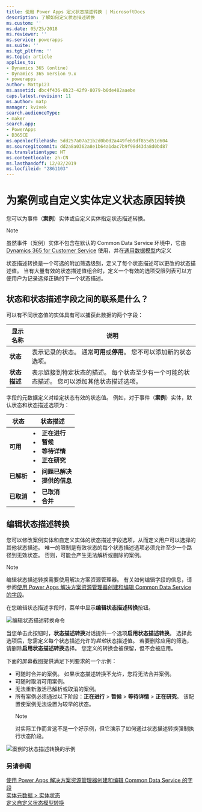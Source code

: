 ```yaml
---
title: 使用 Power Apps 定义状态描述转换 | MicrosoftDocs
description: 了解如何定义状态描述转换
ms.custom: ''
ms.date: 05/25/2018
ms.reviewer: ''
ms.service: powerapps
ms.suite: ''
ms.tgt_pltfrm: ''
ms.topic: article
applies_to:
- Dynamics 365 (online)
- Dynamics 365 Version 9.x
- powerapps
author: Mattp123
ms.assetid: dbc4f436-0b23-42f9-8079-b0de482aaebe
caps.latest.revision: 11
ms.author: matp
manager: kvivek
search.audienceType:
- maker
search.app:
- PowerApps
- D365CE
ms.openlocfilehash: 5dd257a07a21b2d0b0d2a449feb9df855d51d604
ms.sourcegitcommit: dd2a8a0362a8e1b64a1dac7b9f98d43da8d0bd87
ms.translationtype: HT
ms.contentlocale: zh-CN
ms.lasthandoff: 12/02/2019
ms.locfileid: "2861103"
---
```

# <a name="define-status-reason-transitions-for-the-case-or-custom-entities"></a>为案例或自定义实体定义状态原因转换

您可以为事件（**案例**）实体或自定义实体指定状态描述转换。

> [!NOTE]
> 虽然事件（案例）实体不包含在默认的 Common Data Service 环境中，它由 [Dynamics 365 for Customer Service](https://dynamics.microsoft.com/customer-service/) 使用，并在[通用数据模型](https://github.com/Microsoft/CDM/blob/master/schemaDocuments/core/applicationCommon/foundationCommon/crmCommon/service/Incident.cdm.json)内定义
  
状态描述转换是一个可选的附加筛选级别，定义了每个状态描述可以更改的状态描述值。 当有大量有效的状态描述值组合时，定义一个有效的选项受限列表可以方便用户为记录选择正确的下一个状态描述。  
  
<a name="BKMK_StatusAndStatusReasons"></a>

## <a name="what-is-the-connection-between-status-and-status-reason-fields"></a>状态和状态描述字段之间的联系是什么？  

可以有不同状态值的实体具有可以捕获此数据的两个字段：  
  
|显示名称|说明|  
|------------------|-----------------|  
|**状态**|表示记录的状态。 通常**可用**或**停用**。 您不可以添加新的状态选项。|  
|**状态描述**|表示链接到特定状态的描述。 每个状态至少有一个可能的状态描述。 您可以添加其他状态描述选项。|  
  
字段的元数据定义对给定状态有效的状态值。 例如，对于事件（**案例**）实体，默认状态和状态描述选项为：  
  
|状态|状态描述|  
|------------|-------------------|  
|**可用**|<li>**正在进行**</li><li>**暂候**</li><li>**等待详情**</li><li>**正在研究**</li>| 
|**已解析**|<li>**问题已解决**</li><li>**提供的信息**</li>|
|**已取消**|<li>**已取消**</li><li>**合并**</li>|
  
  
<a name="BKMK_EditStatusReasonTransitions"></a>   

## <a name="edit-status-reason-transitions"></a>编辑状态描述转换
 
您可以修改案例实体和自定义实体的状态描述字段选项，从而定义用户可以选择的其他状态描述。 唯一的限制是有效状态的每个状态描述选项必须允许至少一个路径到无效状态。 否则，可能会产生无法解析或删除的案例。  

> [!NOTE]
> 编辑状态描述转换需要使用解决方案资源管理器。 有关如何编辑字段的信息，请参阅[使用 Power Apps 解决方案资源管理器创建和编辑 Common Data Service 的字段](create-edit-field-solution-explorer.md)。
  
 在您编辑状态描述字段时，菜单中显示**编辑状态描述转换**按钮。 

![编辑状态描述转换命令](media/status-reason-transitions-command.png)

当您单击此按钮时，**状态描述转换**对话提供一个选项**启用状态描述转换**。 选择此选项后，您需定义每个状态描述允许的*其他*状态描述值。 若要删除应用的筛选，请删除**启用状态描述转换**选择。 您定义的转换会被保留，但不会被应用。  
  
下面的屏幕截图提供满足下列要求的一个示例： 
 
- 可随时合并的案例。 如果状态描述转换不允许，您将无法合并案例。  
- 可随时取消可用案例。  
- 无法重新激活已解析或取消的案例。  
- 所有案例必须通过以下阶段：**正在进行** > **暂候** > **等待详情** > **正在研究**。 该配置使案例无法设置为较早的状态。  
  > [!NOTE]
  >  对实际工作而言这不是一个好示例，但它演示了如何通过状态描述转换强制执行状态阶段。  
  
 ![案例的状态描述转换的示例](media/status-reason-transitions-example.PNG)  
  
### <a name="see-also"></a>另请参阅  

[使用 Power Apps 解决方案资源管理器创建和编辑 Common Data Service 的字段](create-edit-field-solution-explorer.md)<br />
[实体元数据 > 实体状态](/powerapps/developer/common-data-service/entity-metadata#entity-states)<br />
[定义自定义状态模型转换](/dynamics365/customer-engagement/developer/define-custom-state-model-transitions)

